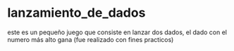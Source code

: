 # lanzamiento_de_dados
este es un pequeño juego que consiste en lanzar dos dados, el dado con el numero más alto gana (fue realizado con fines practicos)
